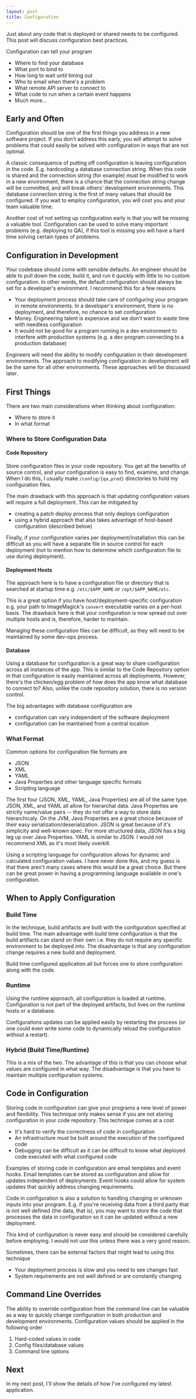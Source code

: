 ```yaml
---
layout: post
title: Configuration
---
```


Just about any code that is deployed or shared needs to be configured. This post
will discuss configuration best practices.

Configuration can tell your program

* Where to find your database
* What port to bind to
* How long to wait until timing out
* Who to email when there's a problem
* What remote API server to connect to
* What code to run when a certain event happens
* Much more...

Early and Often
--------------------------------------------------------------------------------

Configuration should be one of the first things you address in a new software
project. If you don't address this early, you will attempt to solve problems
that could easily be solved with configuration in ways that are not optimal.

A classic consequence of putting off configuration is leaving configuration in
the code. E.g. hardcoding a database connection string. When this code is shared
and the connection string (for example) must be modified to work in a new
environment, there is a chance that the connection string change will be
committed, and will break others' development environments. This database
connection string is the first of many values that should be configured. If you
wait to employ configuration, you will cost you and your team valuable time.

Another cost of not setting up configuration early is that you will be missing a
valuable tool. Configuration can be used to solve many important problems (e.g.
deploying to QA), if this tool is missing you will have a hard time solving
certain types of problems.

Configuration in Development
--------------------------------------------------------------------------------

Your codebase should come with sensible defaults. An engineer should be able to
pull down the code, build it, and run it quickly with little to no custom
configuration. In other words, the default configuration should always be set
for a developer's environment. I recommend this for a few reasons

   * Your deployment process should take care of configuring your program in remote environments. In a developer's environment, there is no deployment, and therefore, no chance to set configuration
   * Money. Engineering talent is expensive and we don't want to waste time with needless configuration
   * It would not be good for a program running in a dev environment to interfere with production systems (e.g. a dev program connecting to a production database)

Engineers will need the ability to modify configuration in their development
environments. The approach to modifying configuration in development will be the
same for all other environments. These approaches will be discussed later.

First Things
--------------------------------------------------------------------------------
There are two main considerations when thinking about configuration:

* Where to store it
* In what format

### Where to Store Configuration Data

#### Code Repository

Store configuration files in your code repository. You get all the benefits of
source control, and your configuration is easy to find, examine, and
change. When I do this, I usually make `/config/{qa,prod}` directories to hold my
configuration files.

The main drawback with this approach is that updating configuration values will
require a full deployment. This can be mitigated by

* creating a patch deploy process that only deploys configuration
* using a hybrid approach that also takes advantage of host-based configuration (described below)

Finally, if your configuration varies per deployment/installation this can be
difficult as you will have a separate file in source control for each deployment
(not to mention how to determine which configuration file to use during
deployment).

#### Deployment Hosts

The approach here is to have a configuration file or directory that is searched
at startup time e.g. `/etc/$APP_NAME` or `/opt/$APP_NAME/etc`. 

This is a great option if you have host/deployment-specific configuration e.g.
your path to ImageMagick's `convert` executable varies on a per-host basis. The
drawback here is that your configuration is now spread out over multiple hosts
and is, therefore, harder to maintain.

Managing these configuration files can be difficult, as they will need to be
maintained by some dev-ops process. 

#### Database

Using a database for configuration is a great way to share configuration across
all instances of the app. This is similar to the Code Repository option in that
configuration is easily maintained across all deployments. However, there's the
chicken/egg problem of how does the app know what database to connect to? Also,
unlike the code repository solution, there is no version control.

The big advantages with database configuration are

* configuration can vary independent of the software deployment
* configuration can be maintained from a central location

### What Format

Common options for configuration file formats are

* JSON
* XML
* YAML
* Java Properties and other language specific formats
* Scripting language

The first four (JSON, XML, YAML, Java Properties) are all of the same type.
JSON, XML, and YAML all allow for hierarchal data. Java Properties are strictly
name/value pairs -- they do not offer a way to store data hierarchicaly. On the
JVM, Java Properties are a great choice because of their easy
serialization/deserialization. JSON is great because of it's simplicity and
well-known spec. For more structured data, JSON has a big leg up over Java
Properties. YAML is similar to JSON. I would not recommend XML as it's most
likely overkill.

Using a scripting language for configuration allows for dynamic and calculated
configuration values. I have never done this, and my guess is that there aren't
many cases where this would be a great choice. But there can be great power in
having a programming language available in one's configuration.

When to Apply Configuration
--------------------------------------------------------------------------------

### Build Time

In the technique, build artifacts are built with the configuration specified at
build time. The main advantage with build time configuration is that the build
artifacts can stand on their own i.e. they do not require any specific
environment to be deployed into. The disadvantage is that any configuration
change requires a new build and deployment.

Build time configured application all but forces one to store configuration
along with the code.

### Runtime

Using the runtime approach, all configuration is loaded at runtime.
Configuration is not part of the deployed artifacts, but lives on the runtime
hosts or a database.

Configurations updates can be applied easily by restarting the process (or one
could even write some code to dynamically reload the configuration without a
restart).

### Hybrid (Build Time/Runtime)

This is a mix of the two. The advantage of this is that you can choose what
values are configured in what way. The disadvantage is that you have to maintain
multiple configuration systems.

Code in Configuration
--------------------------------------------------------------------------------

Storing code in configuration can give your programs a new level of power and
flexibility. This technique only makes sense if you are not storing
configuration in your code repository. This technique comes at a cost

* It's hard to verify the correctness of code in configuration
* An infrastructure must be built around the execution of the configured code
* Debugging can be difficult as it can be difficult to know what deployed code executed with what configured code

Examples of storing code in configuration are email templates and event hooks.
Email templates can be stored as configuration and allow for updates independent
of deployments. Event hooks could allow for system updates that quickly address
changing requirements.

Code in configuration is also a solution to handling
changing or unknown inputs into your program. E.g. if you're receiving data from
a third party that is not well defined (the data, that is), you may want to
store the code that processes the data in configuration so it can be updated
without a new deployment.

This kind of configuration is never easy and should be considered carefully
before employing. I would not use this unless there was a very good reason.

Sometimes, there can be external factors that might lead to using this technique

* Your deployment process is slow and you need to see changes fast
* System requirements are not well defined or are constantly changing


Command Line Overrides
--------------------------------------------------------------------------------

The ability to override configuration from the command line can be valuable as a
way to quickly change configuration in both production and development
environments. Configuration values should be applied in the following order

1. Hard-coded values in code
1. Config files/database values
1. Command line options


Next
--------------------------------------------------------------------------------

In my next post, I'll show the details of how I've configured my latest
application.
